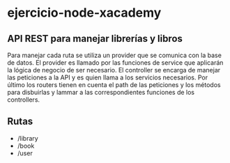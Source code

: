 # ejercicio-node-xacademy

## API REST para manejar librerías y libros

Para manejar cada ruta se utiliza un provider que se comunica con la base de datos. El provider es llamado por las funciones de service que aplicarán la lógica de negocio de ser necesario. El controller se encarga de manejar las peticiones a la API y es quien llama a los servicios necesarios. Por último los routers tienen en cuenta el path de las peticiones y los métodos para disbuirlas y lammar a las correspondientes funciones de los controllers.

## Rutas
- /library
- /book
- /user



